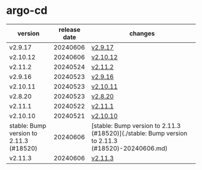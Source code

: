 # argo-cd

|                 version                 | release date |                                             changes                                              |
|-----------------------------------------|--------------|--------------------------------------------------------------------------------------------------|
| v2.9.17                                 | 20240606     | [v2.9.17](./v2.9.17-20240606.md)                                                                 |
| v2.10.12                                | 20240606     | [v2.10.12](./v2.10.12-20240606.md)                                                               |
| v2.11.2                                 | 20240524     | [v2.11.2](./v2.11.2-20240524.md)                                                                 |
| v2.9.16                                 | 20240523     | [v2.9.16](./v2.9.16-20240523.md)                                                                 |
| v2.10.11                                | 20240523     | [v2.10.11](./v2.10.11-20240523.md)                                                               |
| v2.8.20                                 | 20240523     | [v2.8.20](./v2.8.20-20240523.md)                                                                 |
| v2.11.1                                 | 20240522     | [v2.11.1](./v2.11.1-20240522.md)                                                                 |
| v2.10.10                                | 20240521     | [v2.10.10](./v2.10.10-20240521.md)                                                               |
| stable: Bump version to 2.11.3 (#18520) | 20240606     | [stable: Bump version to 2.11.3 (#18520)](./stable: Bump version to 2.11.3 (#18520)-20240606.md) |
| v2.11.3                                 | 20240606     | [v2.11.3](./v2.11.3-20240606.md)                                                                 |


